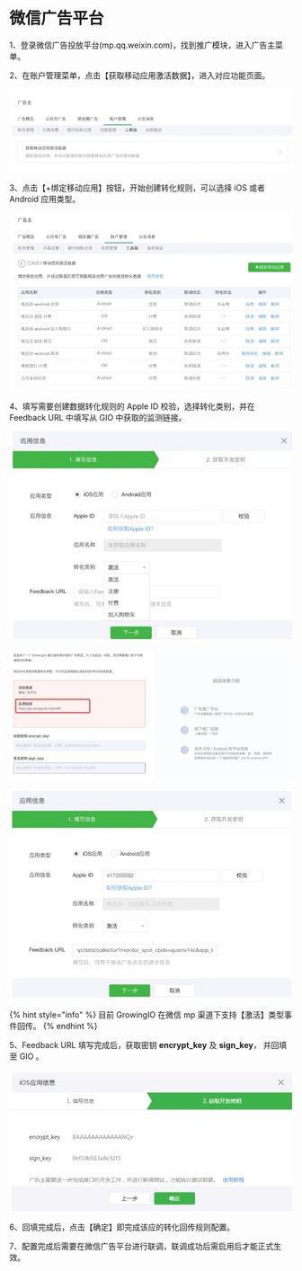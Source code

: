 # 微信广告平台

1、登录微信广告投放平台\(mp.qq.weixin.com\)，找到推广模块，进入广告主菜单。

2、在账户管理菜单，点击【获取移动应用激活数据】，进入对应功能页面。

![](../../.gitbook/assets/image%20%28349%29.png)

3、点击【+绑定移动应用】按钮，开始创建转化规则，可以选择 iOS 或者 Android 应用类型。

![](../../.gitbook/assets/image%20%28258%29.png)

4、填写需要创建数据转化规则的 Apple ID 校验，选择转化类别，并在 Feedback URL 中填写从 GIO 中获取的监测链接。

![](../../.gitbook/assets/image%20%2867%29.png)

![](../../.gitbook/assets/image%20%284%29.png)

![](../../.gitbook/assets/image%20%28186%29.png)

{% hint style="info" %}
目前 GrowingIO 在微信 mp 渠道下支持【激活】类型事件回传。
{% endhint %}

5、Feedback URL 填写完成后，获取密钥 **encrypt\_key** 及 **sign\_key**， 并回填至 GIO 。

![](../../.gitbook/assets/image%20%2887%29.png)

6、回填完成后，点击【确定】即完成该应的转化回传规则配置。

7、配置完成后需要在微信广告平台进行联调，联调成功后需启用后才能正式生效。

